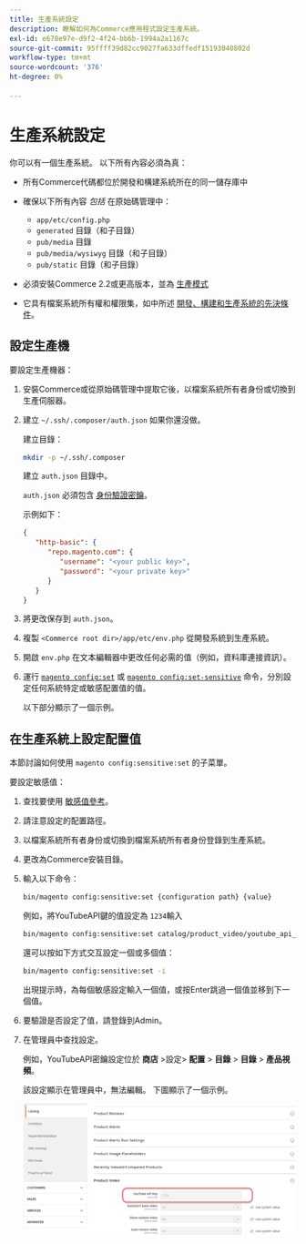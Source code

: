 ```yaml
---
title: 生產系統設定
description: 瞭解如何為Commerce應用程式設定生產系統。
exl-id: e678e97e-d9f2-4f24-bb6b-1994a2a1167c
source-git-commit: 95ffff39d82cc9027fa633dffedf15193040802d
workflow-type: tm+mt
source-wordcount: '376'
ht-degree: 0%

---
```


# 生產系統設定

你可以有一個生產系統。 以下所有內容必須為真：

- 所有Commerce代碼都位於開發和構建系統所在的同一儲存庫中
- 確保以下所有內容 _包括_ 在原始碼管理中：

   - `app/etc/config.php`
   - `generated` 目錄（和子目錄）
   - `pub/media` 目錄
   - `pub/media/wysiwyg` 目錄（和子目錄）
   - `pub/static` 目錄（和子目錄）

- 必須安裝Commerce 2.2或更高版本，並為 [生產模式](../bootstrap/application-modes.md#production-mode)
- 它具有檔案系統所有權和權限集，如中所述 [開發、構建和生產系統的先決條件](../deployment/prerequisites.md)。

## 設定生產機

要設定生產機器：

1. 安裝Commerce或從原始碼管理中提取它後，以檔案系統所有者身份或切換到生產伺服器。
1. 建立 `~/.ssh/.composer/auth.json` 如果你還沒做。

   建立目錄：

   ```bash
   mkdir -p ~/.ssh/.composer
   ```

   建立 `auth.json` 目錄中。

   `auth.json` 必須包含 [身份驗證密鑰](../../installation/prerequisites/authentication-keys.md)。

   示例如下：

   ```json
   {
      "http-basic": {
         "repo.magento.com": {
            "username": "<your public key>",
            "password": "<your private key>"
         }
      }
   }
   ```

1. 將更改保存到 `auth.json`。
1. 複製 `<Commerce root dir>/app/etc/env.php` 從開發系統到生產系統。
1. 開啟 `env.php` 在文本編輯器中更改任何必需的值（例如，資料庫連接資訊）。
1. 運行 [`magento config:set`](../cli/set-configuration-values.md) 或 [`magento config:set-sensitive`](../cli/set-configuration-values.md) 命令，分別設定任何系統特定或敏感配置值的值。

   以下部分顯示了一個示例。

## 在生產系統上設定配置值

本節討論如何使用 `magento config:sensitive:set` 的子菜單。

要設定敏感值：

1. 查找要使用 [敏感值參考](../reference/config-reference-sens.md)。
1. 請注意設定的配置路徑。
1. 以檔案系統所有者身份或切換到檔案系統所有者身份登錄到生產系統。
1. 更改為Commerce安裝目錄。
1. 輸入以下命令：

   ```bash
   bin/magento config:sensitive:set {configuration path} {value}
   ```

   例如，將YouTubeAPI鍵的值設定為 `1234`輸入

   ```bash
   bin/magento config:sensitive:set catalog/product_video/youtube_api_key 1234
   ```

   還可以按如下方式交互設定一個或多個值：

   ```bash
   bin/magento config:sensitive:set -i
   ```

   出現提示時，為每個敏感設定輸入一個值，或按Enter跳過一個值並移到下一個值。

1. 要驗證是否設定了值，請登錄到Admin。
1. 在管理員中查找設定。

   例如，YouTubeAPI密鑰設定位於 **商店** >設定> **配置** > **目錄** > **目錄** > **產品視頻**。

   該設定顯示在管理員中，無法編輯。 下圖顯示了一個示例。

   ![管理員中的敏感設定](../../assets/configuration/sensitive-set.png)
